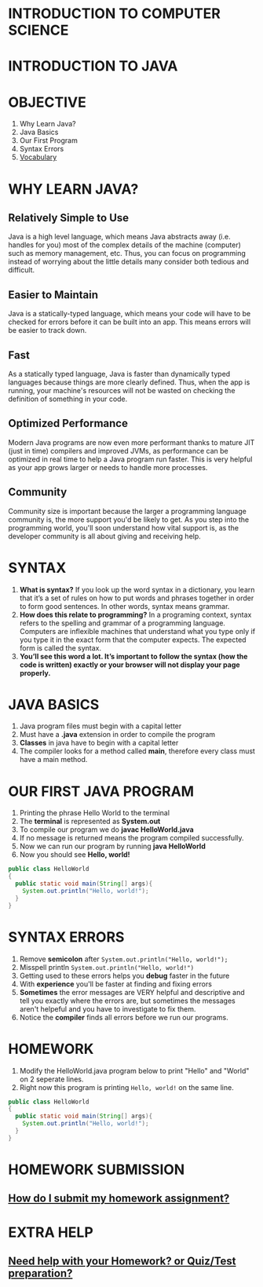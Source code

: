 # INTRODUCTION TO COMPUTER SCIENCE

# INTRODUCTION TO JAVA

# OBJECTIVE
1. Why Learn Java?
2. Java Basics
3. Our First Program
4. Syntax Errors
5. [Vocabulary](https://github.com/ECS-CS/2018-2019/blob/master/6-8th/Vocabulary.md)

# WHY LEARN JAVA?

## Relatively Simple to Use

Java is a high level language, which means Java abstracts away (i.e. handles for you) most of the complex details of the machine (computer) such as memory management, etc. Thus, you can focus on programming instead of worrying about the little details many consider both tedious and difficult.

## Easier to Maintain

Java is a statically-typed language, which means your code will have to be checked for errors before it can be built into an app. This means errors will be easier to track down.

## Fast

As a statically typed language, Java is faster than dynamically typed languages because things are more clearly defined. Thus, when the app is running, your machine's resources will not be wasted on checking the definition of something in your code.

## Optimized Performance

Modern Java programs are now even more performant thanks to mature JIT (just in time) compilers and improved JVMs, as performance can be optimized in real time to help a Java program run faster. This is very helpful as your app grows larger or needs to handle more processes.

## Community

Community size is important because the larger a programming language community is, the more support you'd be likely to get. As you step into the programming world, you'll soon understand how vital support is, as the developer community is all about giving and receiving help.

# SYNTAX

1. **What is syntax?** If you look up the word syntax in a dictionary, you learn that it’s a set of rules on how to put words and phrases together in order to form good sentences. In other words, syntax means grammar.
2. **How does this relate to programming?** In a programing context, syntax refers to the spelling and grammar of a programming language. Computers are inflexible machines that understand what you type only if you type it in the exact form that the computer expects. The expected form is called the syntax.
3. **You’ll see this word a lot. It’s important to follow the syntax (how the code is written) exactly or your browser will not display your page properly.**

# JAVA BASICS

1. Java program files must begin with a capital letter
2. Must have a **.java** extension in order to compile the program
3. **Classes** in java have to begin with a capital letter
4. The compiler looks for a method called **main**, therefore every class must have a main method.

# OUR FIRST JAVA PROGRAM

1. Printing the phrase Hello World to the terminal
2. The **terminal** is represented as **System.out**
3. To compile our program we do **javac HelloWorld.java**
4. If no message is returned means the program compiled successfully.
5. Now we can run our program by running **java HelloWorld**
6. Now you should see **Hello, world!**

```java
public class HelloWorld
{
  public static void main(String[] args){
    System.out.println("Hello, world!");
  }
}
```

# SYNTAX ERRORS

1. Remove **semicolon** after `System.out.println("Hello, world!");`
2. Misspell println `System.out.println("Hello, world!")`
3. Getting used to these errors helps you **debug** faster in the future
4. With **experience** you'll be faster at finding and fixing errors
5. **Sometimes** the error messages are VERY helpful and descriptive and tell you exactly where the errors are, but sometimes the messages aren't helpeful and you have to investigate to fix them.
6. Notice the **compiler** finds all errors before we run our programs.

# HOMEWORK

1. Modify the HelloWorld.java program below to print "Hello" and "World" on 2 seperate lines.
2. Right now this program is printing `Hello, world!` on the same line.

```java
public class HelloWorld
{
  public static void main(String[] args){
    System.out.println("Hello, world!");
  }
}
```

# HOMEWORK SUBMISSION
## [How do I submit my homework assignment?](https://github.com/ECS-CS/2018-2019/blob/master/6-8th/HomeworkSubmission.md)

# EXTRA HELP

## [Need help with your Homework? or Quiz/Test preparation?](https://github.com/ECS-CS/2018-2019/blob/master/6-8th/ExtraHelp.md)
